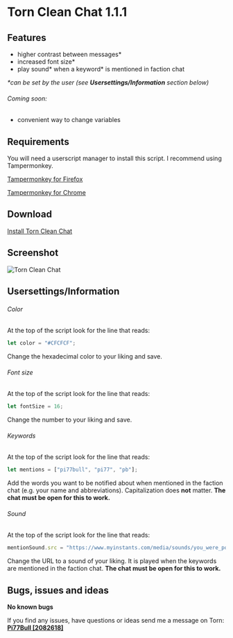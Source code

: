 # Torn Clean Chat 1.1.1

## Features
- higher contrast between messages*
- increased font size*
- play sound* when a keyword* is mentioned in faction chat 

_*can be set by the user (see **Usersettings/Information** section below)_

###### Coming soon:
- convenient way to change variables

## Requirements
You will need a userscript manager to install this script. I recommend using Tampermonkey.

[Tampermonkey for Firefox](https://addons.mozilla.org/en-US/firefox/addon/tampermonkey)

[Tampermonkey for Chrome](https://chrome.google.com/webstore/detail/dhdgffkkebhmkfjojejmpbldmpobfkfo)

## Download

[Install Torn Clean Chat](https://github.com/Pi77Bull/TornCleanChat/raw/master/TornCleanChat.user.js)

## Screenshot

![Torn Clean Chat](https://s5.postimg.org/s9jnistqf/chat.png)

## Usersettings/Information

###### Color

At the top of the script look for the line that reads:
```javascript
let color = "#CFCFCF";
```
Change the hexadecimal color to your liking and save.

###### Font size

At the top of the script look for the line that reads:
```javascript
let fontSize = 16;
```
Change the number to your liking and save.

###### Keywords

At the top of the script look for the line that reads:
```javascript
let mentions = ["pi77bull", "pi77", "pb"];
```
Add the words you want to be notified about when mentioned in the faction chat (e.g. your name and abbreviations). Capitalization does **not** matter. **The chat must be open for this to work.**

###### Sound

At the top of the script look for the line that reads:
```javascript
mentionSound.src = "https://www.myinstants.com/media/sounds/you_were_poked_niMJJKH.mp3";
```
Change the URL to a sound of your liking. It is played when the keywords are mentioned in the faction chat. **The chat must be open for this to work.**

## Bugs, issues and ideas

**No known bugs**

If you find any issues, have questions or ideas send me a message on Torn: 
**[Pi77Bull [2082618]](https://www.torn.com/profiles.php?XID=2082618)**
